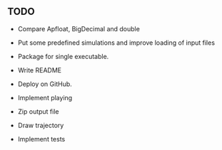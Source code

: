 ## TODO
- Compare Apfloat, BigDecimal and double
- Put some predefined simulations and improve loading of input files
- Package for single executable.
- Write README
- Deploy on GitHub.

- Implement playing
- Zip output file
- Draw trajectory
- Implement tests